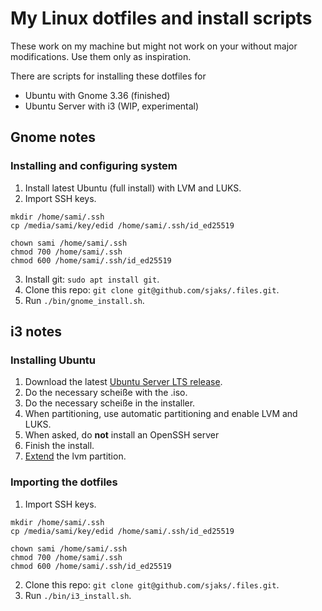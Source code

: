 # My Linux dotfiles and install scripts
These work on my machine but might not work on your without major modifications. Use them only as inspiration.

There are scripts for installing these dotfiles for
- Ubuntu with Gnome 3.36 (finished)
- Ubuntu Server with i3 (WIP, experimental)

## Gnome notes

### Installing and configuring system

1. Install latest Ubuntu (full install) with LVM and LUKS.
2. Import SSH keys.
```
mkdir /home/sami/.ssh
cp /media/sami/key/edid /home/sami/.ssh/id_ed25519

chown sami /home/sami/.ssh
chmod 700 /home/sami/.ssh
chmod 600 /home/sami/.ssh/id_ed25519
```
3. Install git: `sudo apt install git`.
4. Clone this repo: `git clone git@github.com/sjaks/.files.git`.
5. Run `./bin/gnome_install.sh`.

## i3 notes

### Installing Ubuntu
1. Download the latest [Ubuntu Server LTS release](https://releases.ubuntu.com/20.04/).  
2. Do the necessary scheiße with the .iso.
3. Do the necessary scheiße in the installer.
4. When partitioning, use automatic partitioning and enable LVM and LUKS.
5. When asked, do **not** install an OpenSSH server
6. Finish the install.
7. [Extend](https://askubuntu.com/questions/1106795/ubuntu-server-18-04-lvm-out-of-space-with-improper-default-partitioning) the lvm partition.
 

### Importing the dotfiles
1. Import SSH keys.
```
mkdir /home/sami/.ssh
cp /media/sami/key/edid /home/sami/.ssh/id_ed25519

chown sami /home/sami/.ssh
chmod 700 /home/sami/.ssh
chmod 600 /home/sami/.ssh/id_ed25519
```
2. Clone this repo: `git clone git@github.com/sjaks/.files.git`.
3. Run `./bin/i3_install.sh`.

